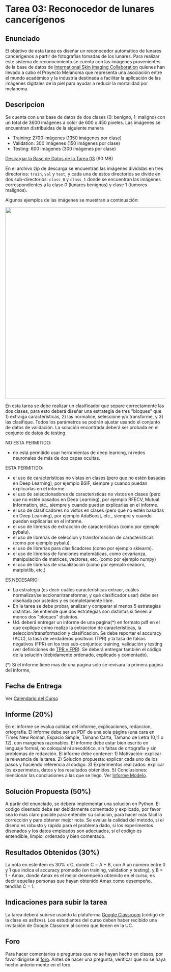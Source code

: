 # Tarea 03: Reconocedor de lunares cancerígenos

## Enunciado
El objetivo de esta tarea es diseñar un reconocedor automático de lunares cancerígenos a partir de fotografías tomadas de los lunares. Para realizar este sistema de reconocimiento se cuenta con las imágenes provenientes de la base de datos de [International Skin Imaging Collaboration](https://www.isic-archive.com) quienes han llevado a cabo el Proyecto Melanoma que representa una asociación entre el mundo académico y la industria destinada a facilitar la aplicación de las imágenes digitales de la piel para ayudar a reducir la mortalidad por melanoma.


## Descripcion
Se cuenta con una base de datos de dos clases (0: benigno, 1: maligno) con un total de 3600 imágenes a color de 600 x 450 pixeles. Las imágenes se encuentran distribuidas de la siguiente manera

* Training: 2700 imágenes (1350 imágenes por clase)
* Validation: 300 imágenes (150 imágenes por clase)
* Testing: 600 imágenes (300 imágenes por clase)

[Descargar la Base de Datos de la Tarea 03](https://www.dropbox.com/s/opotsbuy0j47omm/exp0.zip?dl=0) (90 MB)

En el archivo zip de descarga se encuentran las imágenes divididas en tres directorios: `train`, `val` y `test`, y cada una de estos directorios se divide en dos sub-directorios: `class_0` y `class_1` donde se encuentran las imágenes correspondientes a la clase 0 (lunares benignos) y clase 1 (tumores malignos).  

Algunos ejemplos de las imágenes se muestran a continuación:

<img src="https://github.com/domingomery/patrones/blob/master/tareas/Tarea_03/example.png" width="600">

En esta tarea se debe realizar un clasificador que separe correctamente las dos clases, para esto deberá diseñar una estrategia de tres "bloques" que 1) extraiga características, 2) las normalice, seleccione y/o transforme, y 3) las clasifique. Todos los parámetros se podrán ajustar usando el conjunto de datos de validación. La solución encontrada deberá ser probada en el conjunto de datos de testing. 


NO ESTA PERMITIDO:
- no está permitido usar herramientas de deep learning, ni redes neuronales de más de dos capas ocultas.

ESTA PERMITIDO:
- el uso de características no vistas en clases (pero que no estén basadas en Deep Learning), por ejemplo BSIF, siempre y cuando puedan explicarlas en el informe.
- el uso de seleccionadores de características no vistos en clases (pero que no estén basados en Deep Learning), por ejemplo RFECV, Mutual Information, etc., siempre y cuando puedan explicarlas en el informe.
- el uso de clasificadores no vistos en clases (pero que no estén basadas en Deep Learning), por ejemplo AdaBoost, etc., siempre y cuando puedan explicarlas en el informe.
- el uso de librerías de extracción de caracteristicas (como por ejemplo pybalu).
- el uso de librerías de seleccion y transformacion de caracteristicas (como por ejemplo pybalu).
- el uso de librerías para clasificadores (como por ejemplo sklearm).
- el uso de librerías de funciones matemáticas, como covarianza, manipulación de matrices, vectores, etc. (como por ejemplo numpy)
- el uso de librerías de visualización (como por ejemplo seaborn, matplotlib, etc.)


ES NECESARIO:

- La estrategia (es decir cuáles características extraer, cuáles normalizar/seleccionar/transformar, y qué clasificador usar) debe ser diseñada por ustedes y es completamente libre. 
- En la tarea se debe probar, analizar y comparar al menos 5 estrategias distintas. Se entiende que dos estrategias son distintas si tienen al menos dos "bloques" distintos. 
- Ud. deberá entregar un informe de una pagina(*) en formato pdf en el que explique como realizo la extraccion de caracteristicas, la seleccion/transformacion y clasificacion. Se debe reportar el accuracy (ACC), la tasa de verdaderos positivos (TPR) y la tasa de falsos negativos (FPR) en los tres sub-conjuntos: training, validación y testing (ver definiciones de [TPR y FPR](https://en.wikipedia.org/wiki/Confusion_matrix)). Se deberá entregar también el código de la solución (debidamente ordenado, explicado y comentado).

(*) Si el informe tiene mas de una pagina solo se revisara la primera pagina del informe,




## Fecha de Entrega
Ver [Calendario del Curso](https://domingomery.ing.puc.cl/teaching/patrones/)

## Informe (20%)
En el informe se evalua calidad del informe, explicaciones, redaccion, ortografia. El informe debe ser un PDF de una sola página (una cara en Times New Roman, Espacio Simple, Tamano Carta, Tamano de Letra 10,11 o 12), con margenes razonables. El informe debe estar bien escrito en lenguaje formal, no coloquial ni anecdótico, sin faltas de ortografía y sin problemas de redacción. El informe debe contener: 1) Motivación: explicar la relevancia de la tarea. 2) Solucion propuesta: explicar cada uno de los pasos y haciendo referencia al codigo. 3) Experimentos realizados: explicar los experimetos, datos y los resultados obtenidos. 5) Conclusiones: mencionar las conclusiones a las que se llego. Ver [Informe Modelo](https://github.com/domingomery/patrones/blob/master/tareas/TareaModelo.pdf).

## Solución Propuesta (50%)
A partir del enunciado, se debera implementar una solución en Python. El codigo disenado debe ser debidamente comentado y explicado, por favor sea lo más claro posible para entender su solucion, para hacer más fácil la corrección y para obtener mejor nota. Se evalua la calidad del metodo, si el diseno es robusto y rapido para el problema dado, si los experimentos disenados y los datos empleados son adecuados, si el codigo es entendible, limpio, ordenado y bien comentado.

## Resultados Obtenidos (30%)
La nota en este item es 30% x C, donde C = A + B, con A un número entre 0 y 1 que indica el accuracy promedio (en training, validation y testing), y B = 1 - Amax, donde Amax es el mejor desempeño obtenido en el curso, es decir aquellas personas que hayan obtenido Amax como desempeño, tendrán C = 1.

## Indicaciones para subir la tarea
La tarea deberá subirse usando la plataforma [Google Classroom](https://classroom.google.com/c/Mjk2NzQzMTI1MTc1?cjc=asifzvs) (código de la clase es asifzvs). Los estudiantes del curso deben haber recibido una invitación de Google Classrom al correo que tienen en la UC.

## Foro
Para hacer comentarios o preguntas que no se hayan hecho en clases, por favor dirigirse al [foro](https://github.com/domingomery/patrones/issues/22). Antes de hacer una pregunta, verificar que no se haya hecho anteriormente en el foro.


